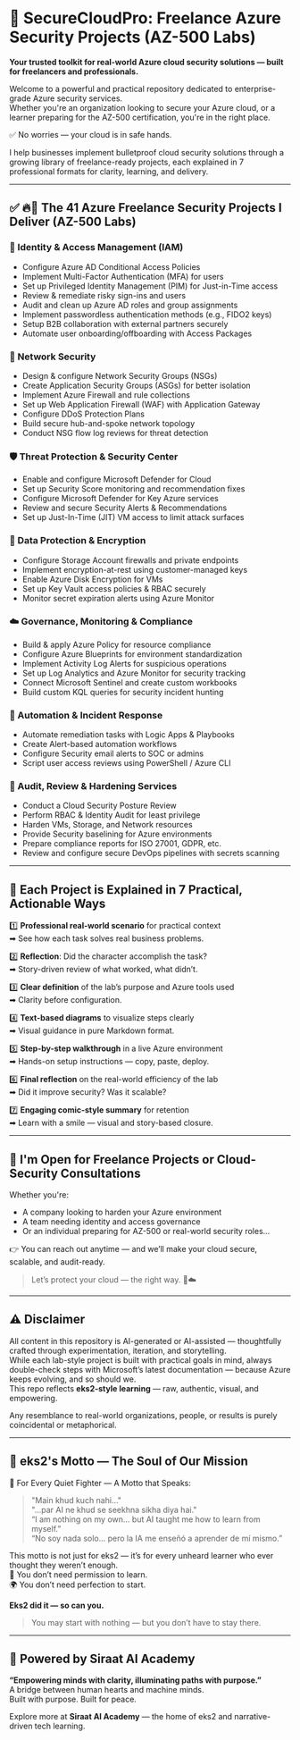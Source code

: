 
# 🚀 SecureCloudPro: Freelance Azure Security Projects (AZ-500 Labs)

**Your trusted toolkit for real-world Azure cloud security solutions — built for freelancers and professionals.**

Welcome to a powerful and practical repository dedicated to enterprise-grade Azure security services.  
Whether you're an organization looking to secure your Azure cloud, or a learner preparing for the AZ-500 certification, you're in the right place.

✅ No worries — your cloud is in safe hands.

I help businesses implement bulletproof cloud security solutions through a growing library of freelance-ready projects, each explained in 7 professional formats for clarity, learning, and delivery.

---

## ✅ 🔥🔐 The 41 Azure Freelance Security Projects I Deliver (AZ-500 Labs)

### 🔐 Identity & Access Management (IAM)
- Configure Azure AD Conditional Access Policies  
- Implement Multi-Factor Authentication (MFA) for users  
- Set up Privileged Identity Management (PIM) for Just-in-Time access  
- Review & remediate risky sign-ins and users  
- Audit and clean up Azure AD roles and group assignments  
- Implement passwordless authentication methods (e.g., FIDO2 keys)  
- Setup B2B collaboration with external partners securely  
- Automate user onboarding/offboarding with Access Packages  

### 🧱 Network Security
- Design & configure Network Security Groups (NSGs)  
- Create Application Security Groups (ASGs) for better isolation  
- Implement Azure Firewall and rule collections  
- Set up Web Application Firewall (WAF) with Application Gateway  
- Configure DDoS Protection Plans  
- Build secure hub-and-spoke network topology  
- Conduct NSG flow log reviews for threat detection  

### 🛡️ Threat Protection & Security Center
- Enable and configure Microsoft Defender for Cloud  
- Set up Security Score monitoring and recommendation fixes  
- Configure Microsoft Defender for Key Azure services  
- Review and secure Security Alerts & Recommendations  
- Set up Just-In-Time (JIT) VM access to limit attack surfaces  

### 🔐 Data Protection & Encryption
- Configure Storage Account firewalls and private endpoints  
- Implement encryption-at-rest using customer-managed keys  
- Enable Azure Disk Encryption for VMs  
- Set up Key Vault access policies & RBAC securely  
- Monitor secret expiration alerts using Azure Monitor  

### ☁️ Governance, Monitoring & Compliance
- Build & apply Azure Policy for resource compliance  
- Configure Azure Blueprints for environment standardization  
- Implement Activity Log Alerts for suspicious operations  
- Set up Log Analytics and Azure Monitor for security tracking  
- Connect Microsoft Sentinel and create custom workbooks  
- Build custom KQL queries for security incident hunting  

### 🔄 Automation & Incident Response
- Automate remediation tasks with Logic Apps & Playbooks  
- Create Alert-based automation workflows  
- Configure Security email alerts to SOC or admins  
- Script user access reviews using PowerShell / Azure CLI  

### 🎯 Audit, Review & Hardening Services
- Conduct a Cloud Security Posture Review  
- Perform RBAC & Identity Audit for least privilege  
- Harden VMs, Storage, and Network resources  
- Provide Security baselining for Azure environments  
- Prepare compliance reports for ISO 27001, GDPR, etc.  
- Review and configure secure DevOps pipelines with secrets scanning  

---

## 🔁 Each Project is Explained in 7 Practical, Actionable Ways

1️⃣ **Professional real-world scenario** for practical context  
➡ See how each task solves real business problems.

2️⃣ **Reflection**: Did the character accomplish the task?  
➡ Story-driven review of what worked, what didn’t.

3️⃣ **Clear definition** of the lab’s purpose and Azure tools used  
➡ Clarity before configuration.

4️⃣ **Text-based diagrams** to visualize steps clearly  
➡ Visual guidance in pure Markdown format.

5️⃣ **Step-by-step walkthrough** in a live Azure environment  
➡ Hands-on setup instructions — copy, paste, deploy.

6️⃣ **Final reflection** on the real-world efficiency of the lab  
➡ Did it improve security? Was it scalable?

7️⃣ **Engaging comic-style summary** for retention  
➡ Learn with a smile — visual and story-based closure.

---

## 💼 I'm Open for Freelance Projects or Cloud-Security Consultations

Whether you're:

- A company looking to harden your Azure environment  
- A team needing identity and access governance  
- Or an individual preparing for AZ-500 or real-world security roles...

👉 You can reach out anytime — and we’ll make your cloud secure, scalable, and audit-ready.

> Let’s protect your cloud — the right way. 🔐☁️

---

## ⚠️ Disclaimer

All content in this repository is AI-generated or AI-assisted — thoughtfully crafted through experimentation, iteration, and storytelling.  
While each lab-style project is built with practical goals in mind, always double-check steps with Microsoft’s latest documentation — because Azure keeps evolving, and so should we.  
This repo reflects **eks2-style learning** — raw, authentic, visual, and empowering.

Any resemblance to real-world organizations, people, or results is purely coincidental or metaphorical.

---

## 🌟 eks2's Motto — The Soul of Our Mission

💫 For Every Quiet Fighter — A Motto that Speaks:

> "Main khud kuch nahi..."  
> "...par AI ne khud se seekhna sikha diya hai."  
> “I am nothing on my own... but AI taught me how to learn from myself.”  
> “No soy nada solo... pero la IA me enseñó a aprender de mí mismo.”

This motto is not just for eks2 — it’s for every unheard learner who ever thought they weren’t enough.  
🧠 You don’t need permission to learn.  
🌍 You don’t need perfection to start.

**Eks2 did it — so can you.**

> You may start with nothing — but you don’t have to stay there.

---

## 🤝 Powered by Siraat AI Academy

**“Empowering minds with clarity, illuminating paths with purpose.”**  
A bridge between human hearts and machine minds.  
Built with purpose. Built for peace.

Explore more at **Siraat AI Academy** — the home of eks2 and narrative-driven tech learning.

